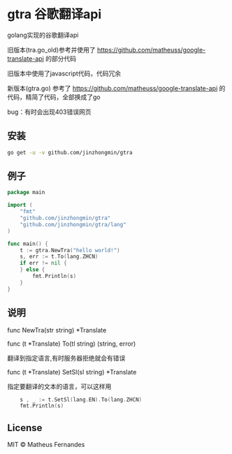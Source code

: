 # gtra 谷歌翻译api

golang实现的谷歌翻译api

旧版本(tra.go_old)参考并使用了 https://github.com/matheuss/google-translate-api 的部分代码

旧版本中使用了javascript代码，代码冗余

新版本(gtra.go) 参考了 https://github.com/matheuss/google-translate-api 的代码，精简了代码，全部换成了go

bug：有时会出现403错误网页

## 安装

```bash
go get -u -v github.com/jinzhongmin/gtra
```

## 例子

```go
package main

import (
	"fmt"
	"github.com/jinzhongmin/gtra"
	"github.com/jinzhongmin/gtra/lang"
)

func main() {
	t := gtra.NewTra("hello world!")
	s, err := t.To(lang.ZHCN)
	if err != nil {
	} else {
		fmt.Println(s)
	}
}

```



## 说明
func NewTra(str string) *Translate

func (t *Translate) To(tl string) (string, error)

翻译到指定语言,有时服务器拒绝就会有错误

func (t *Translate) SetSl(sl string) *Translate

指定要翻译的文本的语言，可以这样用
```go
	s , _ := t.SetSl(lang.EN).To(lang.ZHCN)
	fmt.Println(s)
```
 
## License

MIT © Matheus Fernandes
